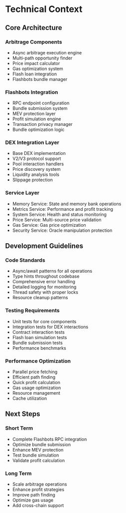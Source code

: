 # Technical Context

## Core Architecture

### Arbitrage Components
- Async arbitrage execution engine
- Multi-path opportunity finder
- Price impact calculator
- Gas optimization system
- Flash loan integration
- Flashbots bundle manager

### Flashbots Integration
- RPC endpoint configuration
- Bundle submission system
- MEV protection layer
- Profit simulation engine
- Transaction privacy manager
- Bundle optimization logic

### DEX Integration Layer
- Base DEX implementation
- V2/V3 protocol support
- Pool interaction handlers
- Price discovery system
- Liquidity analysis tools
- Slippage protection

### Service Layer
- Memory Service: State and memory bank operations
- Metrics Service: Performance and profit tracking
- System Service: Health and status monitoring
- Price Service: Multi-source price validation
- Gas Service: Gas price optimization
- Security Service: Oracle manipulation protection

## Development Guidelines

### Code Standards
- Async/await patterns for all operations
- Type hints throughout codebase
- Comprehensive error handling
- Detailed logging for monitoring
- Thread safety with proper locks
- Resource cleanup patterns

### Testing Requirements
- Unit tests for core components
- Integration tests for DEX interactions
- Contract interaction tests
- Flash loan simulation tests
- Bundle submission tests
- Performance benchmarks

### Performance Optimization
- Parallel price fetching
- Efficient path finding
- Quick profit calculation
- Gas usage optimization
- Resource management
- Cache utilization

## Next Steps

### Short Term
- Complete Flashbots RPC integration
- Optimize bundle submission
- Enhance MEV protection
- Test bundle simulation
- Validate profit calculation

### Long Term
- Scale arbitrage operations
- Enhance profit strategies
- Improve path finding
- Optimize gas usage
- Add cross-chain support
